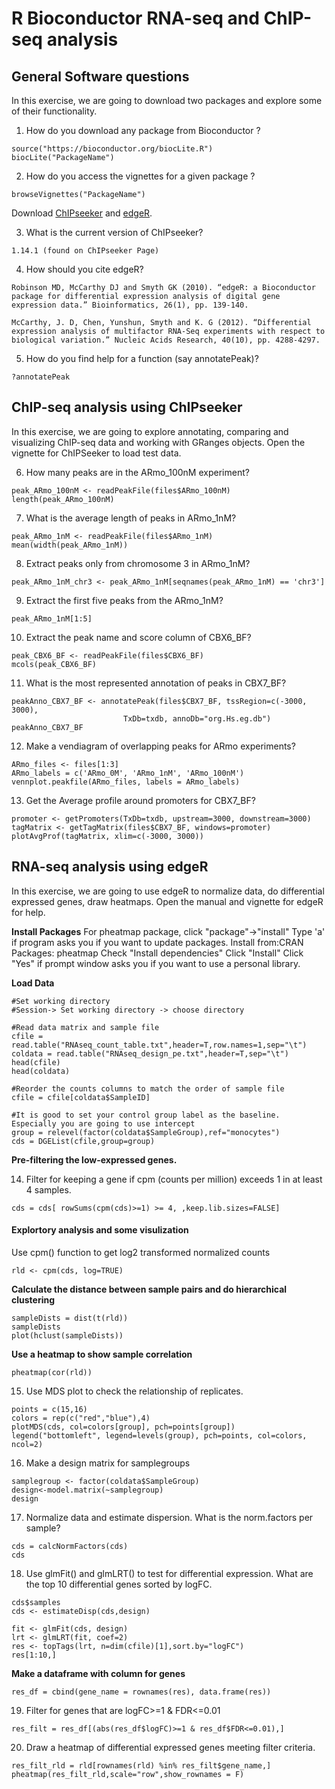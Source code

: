 # R Bioconductor RNA-seq and ChIP-seq analysis

## General Software questions

In this exercise, we are going to download two packages and explore
some of their functionality.

1. How do you download any package from Bioconductor ?
```
source("https://bioconductor.org/biocLite.R")
biocLite("PackageName")
```
2. How do you access the vignettes for a given package ?
```
browseVignettes("PackageName")
```

Download [ChIPseeker](https://bioconductor.org/packages/release/bioc/html/ChIPseeker.html)
and [edgeR](http://bioconductor.org/packages/release/bioc/html/edgeR.html).

3. What is the current version of ChIPseeker?
```
1.14.1 (found on ChIPseeker Page)
```
4. How should you cite edgeR?
```
Robinson MD, McCarthy DJ and Smyth GK (2010). “edgeR: a Bioconductor package for differential expression analysis of digital gene expression data.” Bioinformatics, 26(1), pp. 139-140.

McCarthy, J. D, Chen, Yunshun, Smyth and K. G (2012). “Differential expression analysis of multifactor RNA-Seq experiments with respect to biological variation.” Nucleic Acids Research, 40(10), pp. 4288-4297.
```
5. How do you find help for a function (say annotatePeak)?
```
?annotatePeak
```

## ChIP-seq analysis using ChIPseeker

In this exercise, we are going to explore annotating, comparing
and visualizing ChIP-seq data and working with GRanges objects.
Open the vignette for ChIPSeeker to load test data.

6. How many peaks are in the ARmo_100nM experiment?
```
peak_ARmo_100nM <- readPeakFile(files$ARmo_100nM)
length(peak_ARmo_100nM)
```
7. What is the average length of peaks in ARmo_1nM?
```
peak_ARmo_1nM <- readPeakFile(files$ARmo_1nM)
mean(width(peak_ARmo_1nM))
```
8. Extract peaks only from chromosome 3 in ARmo_1nM?
```
peak_ARmo_1nM_chr3 <- peak_ARmo_1nM[seqnames(peak_ARmo_1nM) == 'chr3']
```
9. Extract the first five peaks from the ARmo_1nM?
```
peak_ARmo_1nM[1:5]
```
10. Extract the peak name and score column of CBX6_BF?
```
peak_CBX6_BF <- readPeakFile(files$CBX6_BF)
mcols(peak_CBX6_BF)
```
11. What is the most represented annotation of peaks in CBX7_BF?
```
peakAnno_CBX7_BF <- annotatePeak(files$CBX7_BF, tssRegion=c(-3000, 3000),
                         TxDb=txdb, annoDb="org.Hs.eg.db")
peakAnno_CBX7_BF
```
12. Make a vendiagram of overlapping peaks for ARmo experiments?
```
ARmo_files <- files[1:3]
ARmo_labels = c('ARmo_0M', 'ARmo_1nM', 'ARmo_100nM')
vennplot.peakfile(ARmo_files, labels = ARmo_labels)
```
13. Get the Average profile around promoters for CBX7_BF?
```
promoter <- getPromoters(TxDb=txdb, upstream=3000, downstream=3000)
tagMatrix <- getTagMatrix(files$CBX7_BF, windows=promoter)
plotAvgProf(tagMatrix, xlim=c(-3000, 3000))
```

## RNA-seq analysis using edgeR

In this exercise, we are going to use edgeR to normalize data,
do differential expressed genes, draw heatmaps.
Open the manual and vignette for edgeR for help.

**Install Packages**
For pheatmap package, click "package"->"install" Type 'a' if program asks you if you want to update packages.
Install from:CRAN Packages: pheatmap
Check "Install dependencies"
Click "Install"
Click "Yes" if prompt window asks you if you want to use a personal library.

**Load Data**
```
#Set working directory
#Session-> Set working directory -> choose directory

#Read data matrix and sample file
cfile = read.table("RNAseq_count_table.txt",header=T,row.names=1,sep="\t")
coldata = read.table("RNAseq_design_pe.txt",header=T,sep="\t")
head(cfile)
head(coldata)

#Reorder the counts columns to match the order of sample file
cfile = cfile[coldata$SampleID]

#It is good to set your control group label as the baseline. Especially you are going to use intercept
group = relevel(factor(coldata$SampleGroup),ref="monocytes")
cds = DGEList(cfile,group=group)
```

**Pre-filtering the low-expressed genes.**

14. Filter for keeping a gene if cpm (counts per million) exceeds 1 in at least 4 samples.
```
cds = cds[ rowSums(cpm(cds)>=1) >= 4, ,keep.lib.sizes=FALSE]
```

#### Explortory analysis and some visulization

Use cpm() function to get log2 transformed normalized counts
```
rld <- cpm(cds, log=TRUE)
```

**Calculate the distance between sample pairs and do hierarchical clustering**
```
sampleDists = dist(t(rld))
sampleDists
plot(hclust(sampleDists))
```


**Use a heatmap to show sample correlation**

```
pheatmap(cor(rld))
```

15. Use MDS plot to check the relationship of replicates.
```
points = c(15,16)
colors = rep(c("red","blue"),4)
plotMDS(cds, col=colors[group], pch=points[group])
legend("bottomleft", legend=levels(group), pch=points, col=colors, ncol=2)
```
16. Make a design matrix for samplegroups
```
samplegroup <- factor(coldata$SampleGroup)
design<-model.matrix(~samplegroup)
design
```
17. Normalize data and estimate dispersion. What is the norm.factors per sample?
```
cds = calcNormFactors(cds)
cds
```
18. Use glmFit() and glmLRT() to test for differential expression. What are the top
10 differential genes sorted by logFC.
```
cds$samples
cds <- estimateDisp(cds,design)

fit <- glmFit(cds, design)
lrt <- glmLRT(fit, coef=2)
res <- topTags(lrt, n=dim(cfile)[1],sort.by="logFC")
res[1:10,]
```

**Make a dataframe with column for genes**
```
res_df = cbind(gene_name = rownames(res), data.frame(res))
```

19. Filter for genes that are logFC>=1 & FDR<=0.01
```
res_filt = res_df[(abs(res_df$logFC)>=1 & res_df$FDR<=0.01),]
```
20. Draw a heatmap of differential expressed genes meeting filter criteria.
```
res_filt_rld = rld[rownames(rld) %in% res_filt$gene_name,]
pheatmap(res_filt_rld,scale="row",show_rownames = F)
```
